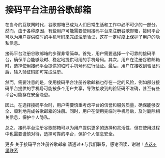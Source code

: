 # 接码平台注册谷歌邮箱

在当今的互联网时代，谷歌邮箱已成为人们日常生活和工作中必不可少的一部分。然而，由于各种原因，有些用户可能需要使用接码平台来注册谷歌邮箱，接码平台可以为用户提供临时的手机号码来完成注册验证，这在一定程度上保护了用户的隐私信息。

接码平台注册谷歌邮箱的步骤非常简单。首先，用户需要选择一个可靠的接码平台，确保平台能够及时、稳定地提供可用的手机号码。其次，用户在注册谷歌邮箱时，选择使用接码平台提供的临时手机号码进行验证。最后，用户在接收到验证码后，输入验证码即可完成注册。

然而，需要注意的是，使用接码平台注册谷歌邮箱也存在一定的风险，例如部分接码平台提供的手机号可能被多个用户共享，导致接收到的验证码不准确，甚至有些平台可能存在安全隐患。

因此，在选择接码平台时，用户需要慎重考虑平台的信誉和服务质量，确保能够安全、顺利地完成谷歌邮箱的注册。同时，用户在使用完临时手机号后，及时删除相关信息，保护个人隐私。

总之，接码平台注册谷歌邮箱可以为用户提供更多的选择和灵活性，但在使用过程中也需要谨慎对待，选择可靠的平台，保护个人信息安全。

更多 关于接码平台注册谷歌邮箱 请通过✈与我们联系，感谢阅读，谢谢！[点这✈里联系](https://gg.k02.cc)